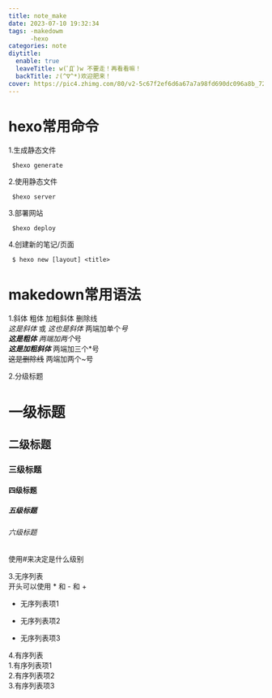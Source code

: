 ```yaml
---
title: note_make
date: 2023-07-10 19:32:34
tags: -makedowm  
      -hexo
categories: note
diytitle:
  enable: true
  leaveTitle: w(ﾟДﾟ)w 不要走！再看看嘛！
  backTitle: ♪(^∇^*)欢迎肥来！
cover: https://pic4.zhimg.com/80/v2-5c67f2ef6d6a67a7a98fd690dc096a8b_720w.webp
---
```

# hexo常用命令
1.生成静态文件
```
 $hexo generate
```
2.使用静态文件
```
 $hexo server
```
3.部署网站
```
 $hexo deploy
```
4.创建新的笔记/页面
```
 $ hexo new [layout] <title>
```

# makedown常用语法
1.斜体 粗体 加粗斜体 删除线  
*这是斜体* 或 _这也是斜体_  两端加单个*号  
**这是粗体**               两端加两个*号  
***这是加粗斜体***         两端加三个*号  
~~这是删除线~~             两端加两个~号  

2.分级标题
# 一级标题
## 二级标题
### 三级标题
#### 四级标题
##### 五级标题
###### 六级标题
使用#来决定是什么级别

3.无序列表  
开头可以使用 * 和 - 和 +  
- 无序列表项1     
+ 无序列表项2    
* 无序列表项3 
  
4.有序列表    
1.有序列表项1  
2.有序列表项2  
3.有序列表项3  